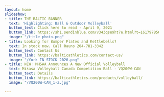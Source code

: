 ```yaml
---
layout: home
slideshow:
- title: THE BALTIC BANNER
  text: 'Highlighting: Ball & Outdoor Volleyball'
  button_text: Click here to read - April 9, 2021
  button_link: https://sh1.sendinblue.com/v343qsu9ht7e.html?t=1617978507
  image: "/title photo.png"
- title: Looking for Bumper Plates and Kettlebells?
  text: In stock now. Call Rauno 204-781-3342
  button_text: Contact Us
  button_link: https://balticathletics.com/contact-us/
  image: "/York IN STOCK 2020.png"
- title: NEW! MHSAA Announces A New Official Volleyball
  text: Mikasa Volleyball Canada Competition Ball - VQ200W-CAN
  button_text: Details
  button_link: https://balticathletics.com/products/volleyball/
  image: "/VQ200W-CAN_1-Z.jpg"

---
```

